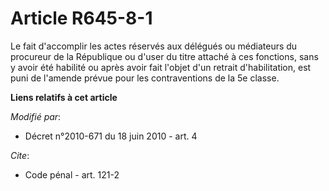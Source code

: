 # Article R645-8-1

Le fait d'accomplir les actes réservés aux délégués ou médiateurs du procureur de la République ou d'user du titre attaché à
ces fonctions, sans y avoir été habilité ou après avoir fait l'objet d'un retrait d'habilitation, est puni de l'amende prévue
pour les contraventions de la 5e classe.

**Liens relatifs à cet article**

_Modifié par_:

  - Décret n°2010-671 du 18 juin 2010 - art. 4

_Cite_:

  - Code pénal - art. 121-2
